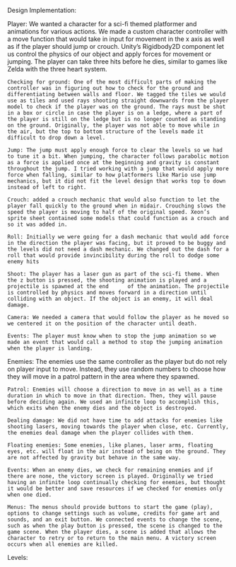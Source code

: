 Design Implementation: 

Player: 
We wanted a character for a sci-fi themed platformer and animations for various actions. We made a custom character controller with a move function that would take in input for movement in the x axis as well as if the player should jump or crouch. Unity’s Rigidbody2D component let us control the physics of our object and apply forces for movement or jumping. The player can take three hits before he dies, similar to games like Zelda with the three heart system.
    
    Checking for ground: One of the most difficult parts of making the controller was in figuring out how to check for the ground and differentiating between walls and floor. We tagged the tiles we would use as tiles and used rays shooting straight downwards from the player model to check if the player was on the ground. The rays must be shot in a box or circle in case the player is on a ledge, where a part of the player is still on the ledge but is no longer counted as standing on the ground. Originally, the player was not able to move while in the air, but the top to bottom structure of the levels made it difficult to drop down a level. 
    
    Jump: The jump must apply enough force to clear the levels so we had to tune it a bit. When jumping, the character follows parabolic motion as a force is applied once at the beginning and gravity is constant throughout the jump. I tried working with a jump that would apply more force when falling, similar to how platformers like Mario use jump mechanics, but it did not fit the level design that works top to down instead of left to right.
    
    Crouch: added a crouch mechanic that would also function to let the player fall quickly to the ground when in midair. Crouching slows the speed the player is moving to half of the original speed. Xeon’s sprite sheet contained some models that could function as a crouch and so it was added in.
    
    Roll: Initially we were going for a dash mechanic that would add force in the direction the player was facing, but it proved to be buggy and the levels did not need a dash mechanic. We changed out the dash for a roll that would provide invincibility during the roll to dodge some enemy hits
    
    Shoot: The player has a laser gun as part of the sci-fi theme. When the z button is pressed, the shooting animation is played and a projectile is spawned at the end      of the animation. The projectile is controlled by physics and moves forward in a direction until colliding with an object. If the object is an enemy, it will deal damage. 
    
    Camera: We needed a camera that would follow the player as he moved so we centered it on the position of the character until death.
    
    Events: The player must know when to stop the jump animation so we made an event that would call a method to stop the jumping animation when the player is landing.

Enemies: The enemies use the same controller as the player but do not rely on player input to move. Instead, they use random numbers to choose how they will move in a patrol pattern in the area where they spawned. 
    
    Patrol: Enemies will choose a direction to move in as well as a time duration in which to move in that direction. Then, they will pause before deciding again. We used an infinite loop to accomplish this, which exits when the enemy dies and the object is destroyed.

    Dealing damage: We did not have time to add attacks for enemies like shooting lasers, moving towards the player when close, etc. Currently, the enemies deal damage when the player collides with them.

    Floating enemies: Some enemies, like planes, laser arms, floating eyes, etc. will float in the air instead of being on the ground. They are not affected by gravity but behave in the same way.
    
    Events: When an enemy dies, we check for remaining enemies and if there are none, the victory screen is played. Originally we tried having an infinite loop continually checking for enemies, but thought it would be better and save resources if we checked for enemies only when one died.
    
    Menus: The menus should provide buttons to start the game (play), options to change settings such as volume, credits for game art and sounds, and an exit button. We connected events to change the scene, such as when the play button is pressed, the scene is changed to the game scene. When the player dies, a scene is added that allows the character to retry or to return to the main menu. A victory screen occurs when all enemies are killed.

Levels:
